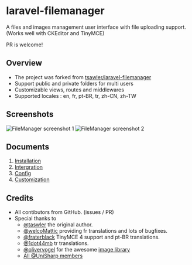# laravel-filemanager

A files and images management user interface with file uploading support. (Works well with CKEditor and TinyMCE)

PR is welcome!

## Overview

 * The project was forked from [tsawler/laravel-filemanager](http://packalyst.com/packages/package/tsawler/laravel-filemanager)
 * Support public and private folders for multi users
 * Customizable views, routes and middlewares
 * Supported locales : en, fr, pt-BR, tr, zh-CN, zh-TW

## Screenshots
![FileManager screenshot 1](http://unisharp.com/img/filemanager1.png)
![FileManager screenshot 2](http://unisharp.com/img/filemanager2.png)

## Documents

  1. [Installation](https://github.com/UniSharp/laravel-filemanager/blob/master/doc/installation.md)
  1. [Intergration](https://github.com/UniSharp/laravel-filemanager/blob/master/doc/intergration.md)
  1. [Config](https://github.com/UniSharp/laravel-filemanager/blob/master/doc/config.md)
  1. [Customization](https://github.com/UniSharp/laravel-filemanager/blob/master/doc/customization.md)

## Credits
 * All contibutors from GitHub. (issues / PR)
 * Special thanks to
   * [@taswler](https://github.com/tsawler) the original author.
   * [@welcoMattic](https://github.com/welcoMattic) providing fr translations and lots of bugfixes.
   * [@fraterblack](https://github.com/fraterblack) TinyMCE 4 support and pt-BR translations.
   * [@1dot44mb](https://github.com/1dot44mb) tr translations.
   * [@olivervogel](https://github.com/olivervogel) for the awesome [image library](https://github.com/Intervention/image)
   * [All @UniSharp members](https://github.com/UniSharp)
